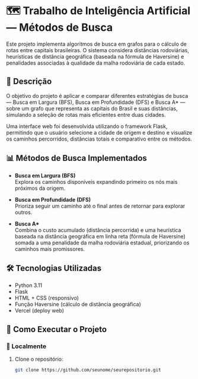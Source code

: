 # 🗺️ Trabalho de Inteligência Artificial — Métodos de Busca

Este projeto implementa algoritmos de busca em grafos para o cálculo de rotas entre capitais brasileiras. O sistema considera distâncias rodoviárias, heurísticas de distância geográfica (baseada na fórmula de Haversine) e penalidades associadas à qualidade da malha rodoviária de cada estado.

## 📖 Descrição

O objetivo do projeto é aplicar e comparar diferentes estratégias de busca — Busca em Largura (BFS), Busca em Profundidade (DFS) e Busca A* — sobre um grafo que representa as capitais do Brasil e suas distâncias, simulando a seleção de rotas mais eficientes entre duas cidades.

Uma interface web foi desenvolvida utilizando o framework Flask, permitindo que o usuário selecione a cidade de origem e destino e visualize os caminhos percorridos, distâncias totais e comparativo entre os métodos.

## 📊 Métodos de Busca Implementados

- **Busca em Largura (BFS)**  
  Explora os caminhos disponíveis expandindo primeiro os nós mais próximos da origem.

- **Busca em Profundidade (DFS)**  
  Prioriza seguir um caminho até o final antes de retornar para explorar outros.

- **Busca A\***  
  Combina o custo acumulado (distância percorrida) e uma heurística baseada na distância geográfica em linha reta (fórmula de Haversine) somada a uma penalidade da malha rodoviária estadual, priorizando os caminhos mais promissores.

## 🛠️ Tecnologias Utilizadas

- Python 3.11
- Flask
- HTML + CSS (responsivo)
- Função Haversine (cálculo de distância geográfica)
- Vercel (deploy web)

## 🚀 Como Executar o Projeto

### 📌 Localmente

1. Clone o repositório:
   ```bash
   git clone https://github.com/seunome/seurepositorio.git

